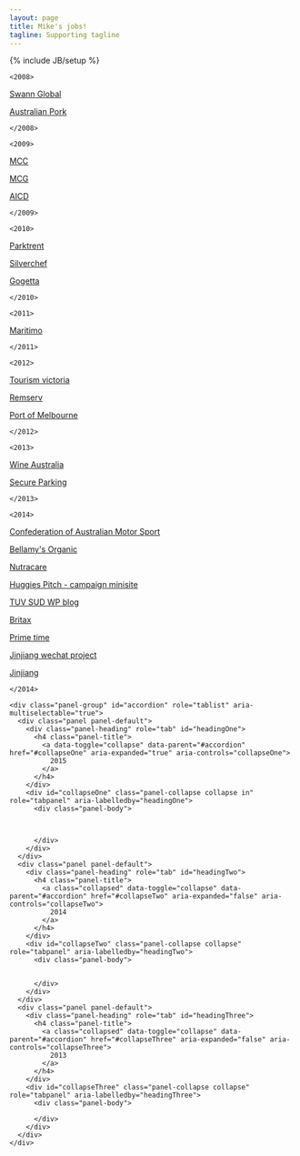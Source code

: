 ```yaml
---
layout: page
title: Mike's jobs!
tagline: Supporting tagline
---
```

{% include JB/setup %}


```<2008>```

[Swann Global](http://www.swannglobal.com/)

[Australian Pork](http://australianpork.com.au/)

```</2008>```


```<2009>```

[MCC](http://mcc.org.au)

[MCG](http://mcg.org.au)

[AICD](http://www.companydirectors.com.au/)

```</2009>```


```<2010>```

[Parktrent](http://parktrent.com.au/)

[Silverchef](http://silverchef.com.au/)

[Gogetta](http://www.gogetta.com.au/)


```</2010>```


```<2011>```

[Maritimo](http://maritimo.com.au/)



```</2011>```


```<2012>```

[Tourism victoria](http://www.visitvictoria.com/)

[Remserv](http://www.remserv.com.au/)

[Port of Melbourne](http://portofmelbourne.com.au/)



```</2012>```


```<2013>```

[Wine Australia](http://www.wineaustralia.com/)

[Secure Parking](http://secureparking.com.au/)


```</2013>```


```<2014>```

[Confederation of Australian Motor Sport](http://www.cams.com.au/)

[Bellamy's Organic](http://bellamysorganic.com.au/)

[Nutracare ](/nutracarelife/build/home-slider-sticky-navbar.html)

[Huggies Pitch - campaign minisite](http://huggies.staging.nextdigital.com/home/)

[TUV SUD WP blog ](http://gcn.tuv-sud.cn/)

[Britax](http://www.britax.cn/)

[Prime time](/primeTime)

[Jinjiang wechat project](/jinjiang/mobileApp/)

[Jinjiang](/jinjiang/carve/html/)

```</2014>```



    <div class="panel-group" id="accordion" role="tablist" aria-multiselectable="true">
      <div class="panel panel-default">
        <div class="panel-heading" role="tab" id="headingOne">
          <h4 class="panel-title">
            <a data-toggle="collapse" data-parent="#accordion" href="#collapseOne" aria-expanded="true" aria-controls="collapseOne">
              2015
            </a>
          </h4>
        </div>
        <div id="collapseOne" class="panel-collapse collapse in" role="tabpanel" aria-labelledby="headingOne">
          <div class="panel-body">



          </div>
        </div>
      </div>
      <div class="panel panel-default">
        <div class="panel-heading" role="tab" id="headingTwo">
          <h4 class="panel-title">
            <a class="collapsed" data-toggle="collapse" data-parent="#accordion" href="#collapseTwo" aria-expanded="false" aria-controls="collapseTwo">
              2014
            </a>
          </h4>
        </div>
        <div id="collapseTwo" class="panel-collapse collapse" role="tabpanel" aria-labelledby="headingTwo">
          <div class="panel-body">


          </div>
        </div>
      </div>
      <div class="panel panel-default">
        <div class="panel-heading" role="tab" id="headingThree">
          <h4 class="panel-title">
            <a class="collapsed" data-toggle="collapse" data-parent="#accordion" href="#collapseThree" aria-expanded="false" aria-controls="collapseThree">
              2013
            </a>
          </h4>
        </div>
        <div id="collapseThree" class="panel-collapse collapse" role="tabpanel" aria-labelledby="headingThree">
          <div class="panel-body">

          </div>
        </div>
      </div>
    </div>
